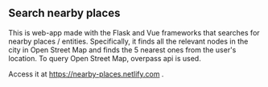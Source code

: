 ## Search nearby places

This is web-app made with the Flask and Vue frameworks that searches for nearby
places / entities. Specifically, it finds all the relevant nodes in the city in
Open Street Map and finds the 5 nearest ones from the user's location. To query
Open Street Map, overpass api is used.

Access it at https://nearby-places.netlify.com .

